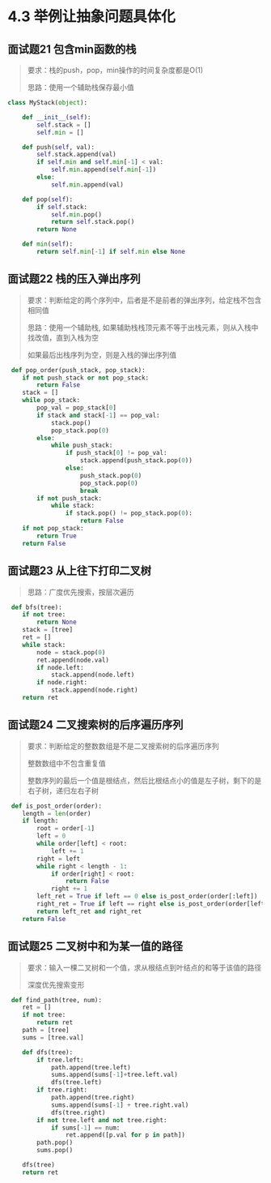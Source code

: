 # 4.3 举例让抽象问题具体化

## 面试题21 包含min函数的栈
> 要求：栈的push，pop，min操作的时间复杂度都是O(1)
>
> 思路：使用一个辅助栈保存最小值

```python
class MyStack(object):

    def __init__(self):
        self.stack = []
        self.min = []

    def push(self, val):
        self.stack.append(val)
        if self.min and self.min[-1] < val:
            self.min.append(self.min[-1])
        else:
            self.min.append(val)

    def pop(self):
        if self.stack:
            self.min.pop()
            return self.stack.pop()
        return None

    def min(self):
        return self.min[-1] if self.min else None
```

## 面试题22 栈的压入弹出序列
> 要求：判断给定的两个序列中，后者是不是前者的弹出序列，给定栈不包含相同值
>
> 思路：使用一个辅助栈, 如果辅助栈栈顶元素不等于出栈元素，则从入栈中找改值，直到入栈为空
>
> 如果最后出栈序列为空，则是入栈的弹出序列值
>

```python
 def pop_order(push_stack, pop_stack):
    if not push_stack or not pop_stack:
        return False
    stack = []
    while pop_stack:
        pop_val = pop_stack[0]
        if stack and stack[-1] == pop_val:
            stack.pop()
            pop_stack.pop(0)
        else:
            while push_stack:
                if push_stack[0] != pop_val:
                    stack.append(push_stack.pop(0))
                else:
                    push_stack.pop(0)
                    pop_stack.pop(0)
                    break
        if not push_stack:
            while stack:
                if stack.pop() != pop_stack.pop(0):
                    return False
    if not pop_stack:
        return True
    return False
```

## 面试题23 从上往下打印二叉树
> 思路：广度优先搜索，按层次遍历
>

```python
 def bfs(tree):
    if not tree:
        return None
    stack = [tree]
    ret = []
    while stack:
        node = stack.pop(0)
        ret.append(node.val)
        if node.left:
            stack.append(node.left)
        if node.right:
            stack.append(node.right)
    return ret
```

## 面试题24 二叉搜索树的后序遍历序列
> 要求：判断给定的整数数组是不是二叉搜索树的后序遍历序列
>
> 整数数组中不包含重复值
>
> 整数序列的最后一个值是根结点，然后比根结点小的值是左子树，剩下的是右子树，递归左右子树
>

```python
 def is_post_order(order):
    length = len(order)
    if length:
        root = order[-1]
        left = 0
        while order[left] < root:
            left += 1
        right = left
        while right < length - 1:
            if order[right] < root:
                return False
            right += 1
        left_ret = True if left == 0 else is_post_order(order[:left])
        right_ret = True if left == right else is_post_order(order[left:right])
        return left_ret and right_ret
    return False
```

## 面试题25 二叉树中和为某一值的路径
> 要求：输入一棵二叉树和一个值，求从根结点到叶结点的和等于该值的路径
>
> 深度优先搜索变形
>

```python
 def find_path(tree, num):
    ret = []
    if not tree:
        return ret
    path = [tree]
    sums = [tree.val]

    def dfs(tree):
        if tree.left:
            path.append(tree.left)
            sums.append(sums[-1]+tree.left.val)
            dfs(tree.left)
        if tree.right:
            path.append(tree.right)
            sums.append(sums[-1] + tree.right.val)
            dfs(tree.right)
        if not tree.left and not tree.right:
            if sums[-1] == num:
                ret.append([p.val for p in path])
        path.pop()
        sums.pop()

    dfs(tree)
    return ret
```